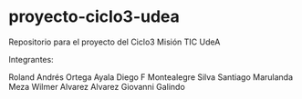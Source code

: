 # proyecto-ciclo3-udea
Repositorio para el proyecto del Ciclo3 Misión TIC UdeA

Integrantes:

Roland Andrés Ortega Ayala
Diego F Montealegre Silva
Santiago Marulanda Meza
Wilmer Alvarez Alvarez
Giovanni Galindo
